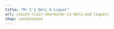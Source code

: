 ```yaml
---
title: "Mr C's Deli & Liquor"
url: /saint-clair-shores/mr-cs-deli-and-liquor/
shop: convenience
---
```

